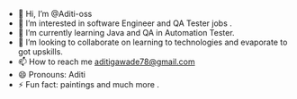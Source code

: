 - 👋 Hi, I’m @Aditi-oss
- 👀 I’m interested in software Engineer and QA Tester jobs .
- 🌱 I’m currently learning Java and QA in Automation Tester.
- 💞️ I’m looking to collaborate on learning to technologies and evaporate to got upskills.
- 📫 How to reach me aditigawade78@gmail.com
- 😄 Pronouns: Aditi
- ⚡ Fun fact: paintings and much more .

<!---
Aditi-oss/Aditi-oss is a ✨ special ✨ repository because its `README.md` (this file) appears on your GitHub profile.
You can click the Preview link to take a look at your changes.
--->
